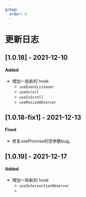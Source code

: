 ```yaml
---
group:
  order: 0
---
```


# 更新日志

## [1.0.18] - 2021-12-10

#### Added

- 增加一些新的 hook
  - `useEventListener`
  - `useScroll`
  - `useIsScroll`
  - `useResizeObserver`

## [1.0.18-fix1] - 2021-12-13

#### Fixed

- 修复usePromise的空参数bug。

## [1.0.19] - 2021-12-17

#### Added

- 增加一些新的 hook
  - `useIntersectionObserver`
  - 

